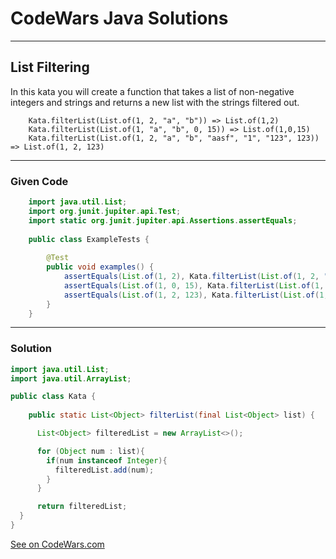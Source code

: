 # CodeWars Java Solutions

---

## List Filtering

In this kata you will create a function that takes a list of non-negative integers and strings and returns a new list with the strings filtered out.

```
    Kata.filterList(List.of(1, 2, "a", "b")) => List.of(1,2)
    Kata.filterList(List.of(1, "a", "b", 0, 15)) => List.of(1,0,15)
    Kata.filterList(List.of(1, 2, "a", "b", "aasf", "1", "123", 123)) => List.of(1, 2, 123)
```


---

### Given Code

```Java
    import java.util.List;
    import org.junit.jupiter.api.Test;
    import static org.junit.jupiter.api.Assertions.assertEquals;
    
    public class ExampleTests {
    
        @Test
        public void examples() {
            assertEquals(List.of(1, 2), Kata.filterList(List.of(1, 2, "a", "b")), "For input: [1, 2, \"a\", \"b\"]");
            assertEquals(List.of(1, 0, 15), Kata.filterList(List.of(1, "a", "b", 0, 15)), "For input: [1, \"a\", \"b\", 0, 15]");
            assertEquals(List.of(1, 2, 123), Kata.filterList(List.of(1, 2, "aasf", "1", "123", 123)), "For input: [1, 2, \"aasf\", \"1\", \"123\", 123]");
        }
    }
```

---

### Solution

```Java
import java.util.List;
import java.util.ArrayList;

public class Kata {
  
    public static List<Object> filterList(final List<Object> list) {

      List<Object> filteredList = new ArrayList<>();

      for (Object num : list){
        if(num instanceof Integer){
          filteredList.add(num);
        }
      }

      return filteredList;
  }
}

```

[See on CodeWars.com](https://www.codewars.com/kata/53dbd5315a3c69eed20002dd/train/java)